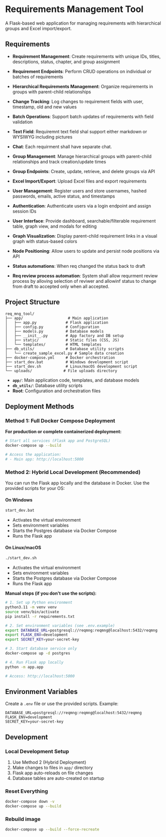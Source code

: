 # Requirements Management Tool

A Flask-based web application for managing requirements with hierarchical groups and Excel import/export.


## Requirements

- **Requirement Management**: Create requirements with unique IDs, titles, descriptions, status, chapter, and group assignment
- **Requirement Endpoints**: Perform CRUD operations on individual or batches of requirements
- **Hierarchical Requirements Management**: Organize requirements in groups with parent-child relationships
- **Change Tracking**: Log changes to requirement fields with user, timestamp, old and new values
- **Batch Operations**: Support batch updates of requirements with field validation
- **Text Field**: Requiremnt text field shal support either markdown or WYSIWYG including pictures
- **Chat**: Each requirment shall have separate chat.

- **Group Management**: Manage hierarchical groups with parent-child relationships and track creation/update times
- **Group Endpoints**: Create, update, retrieve, and delete groups via API

- **Excel Import/Export**: Upload Excel files and export requirements

- **User Management**: Register users and store usernames, hashed passwords, emails, active status, and timestamps
- **Authentication**: Authenticate users via a login endpoint and assign session IDs

- **User Interface**: Provide dashboard, searchable/filterable requirement table, graph view, and modals for editing

- **Graph Visualization**: Display parent-child requirement links in a visual graph with status-based colors
- **Node Positioning**: Allow users to update and persist node positions via API

- **Status automations**: When req changed the status back to draft
- **Req review process automation**: System shall allow requrment review process by alloving selection of reviwer and allowinf status to change from draft to accepted only when all accepted.



## Project Structure

```
req_mng_tool/
├── app/                    # Main application
│   ├── app.py             # Flask application
│   ├── config.py          # Configuration
│   ├── models.py          # Database models
│   ├── __init__.py        # App factory and DB setup
│   ├── static/            # Static files (CSS, JS)
│   └── templates/         # HTML templates
├── db_utils/              # Database utility scripts
│   └── create_sample_excel.py # Sample data creation
├── docker-compose.yml     # Docker orchestration
├── start_dev.bat          # Windows development script
├── start_dev.sh           # Linux/macOS development script
└── uploads/              # File uploads directory
```
 - **`app/`**: Main application code, templates, and database models
 - **`db_utils/`**: Database utility scripts
 - **Root**: Configuration and orchestration files

## Deployment Methods

### Method 1: Full Docker Compose Deployment

**For production or complete containerized deployment:**

```bash
# Start all services (Flask app and PostgreSQL)
docker-compose up --build

# Access the application:
# - Main app: http://localhost:5000
```

### Method 2: Hybrid Local Development (Recommended)

You can run the Flask app locally and the database in Docker. Use the provided scripts for your OS:

#### On **Windows**
```bat
start_dev.bat
```
- Activates the virtual environment
- Sets environment variables
- Starts the Postgres database via Docker Compose
- Runs the Flask app

#### On **Linux/macOS**
```bash
./start_dev.sh
```
- Activates the virtual environment
- Sets environment variables
- Starts the Postgres database via Docker Compose
- Runs the Flask app

**Manual steps (if you don't use the scripts):**
```bash
# 1. Set up Python environment
python3.11 -m venv venv
source venv/bin/activate
pip install -r requirements.txt

# 2. Set environment variables (see .env.example)
export DATABASE_URL=postgresql://reqmng:reqmng@localhost:5432/reqmng
export FLASK_ENV=development
export SECRET_KEY=your-secret-key

# 3. Start database service only
docker-compose up -d postgres

# 4. Run Flask app locally
python -m app.app

# Access: http://localhost:5000
```

## Environment Variables

Create a `.env` file or use the provided scripts. Example:

```env
DATABASE_URL=postgresql://reqmng:reqmng@localhost:5432/reqmng
FLASK_ENV=development
SECRET_KEY=your-secret-key
```

## Development

### Local Development Setup
1. Use Method 2 (Hybrid Deployment)
2. Make changes to files in `app/` directory
3. Flask app auto-reloads on file changes
4. Database tables are auto-created on startup

### Reset Everything
```bash
docker-compose down -v
docker-compose up --build
```

### Rebuild image
```bash
docker-compose up --build --force-recreate
```

